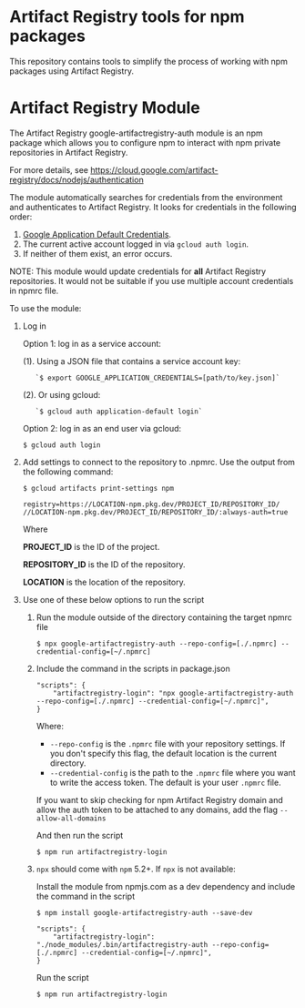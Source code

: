 # Artifact Registry tools for npm packages

This repository contains tools to simplify the process of working with npm
packages using Artifact Registry.

# Artifact Registry Module

The Artifact Registry google-artifactregistry-auth module is an npm package
which allows you to configure npm to interact with npm private repositories
in Artifact Registry.

For more details, see
https://cloud.google.com/artifact-registry/docs/nodejs/authentication

The module automatically searches for credentials from the environment and authenticates to Artifact Registry. It looks for
credentials in the following order:
1. [Google Application Default Credentials](https://developers.google.com/accounts/docs/application-default-credentials).
2. The current active account logged in via `gcloud auth login`.
3. If neither of them exist, an error occurs.

NOTE: This module would update credentials for **all** Artifact Registry
repositories. It would not be suitable if you use multiple account credentials
in npmrc file.

To use the module:

1.  Log in
    
    Option 1: log in as a service account:

    (1). Using a JSON file that contains a service account key:

           `$ export GOOGLE_APPLICATION_CREDENTIALS=[path/to/key.json]`
    
    (2). Or using gcloud:

           `$ gcloud auth application-default login` 
    
    Option 2: log in as an end user via gcloud:
    
       `$ gcloud auth login`

2.  Add settings to connect to the repository to .npmrc. Use the output from the
    following command:

    `$ gcloud artifacts print-settings npm`

    ```
    registry=https://LOCATION-npm.pkg.dev/PROJECT_ID/REPOSITORY_ID/
    //LOCATION-npm.pkg.dev/PROJECT_ID/REPOSITORY_ID/:always-auth=true
    ```

    Where

    **PROJECT_ID** is the ID of the project.

    **REPOSITORY_ID** is the ID of the repository.

    **LOCATION** is the location of the repository.

3.  Use one of these below options to run the script

    1.  Run the module outside of the directory containing the target npmrc file

        `$ npx google-artifactregistry-auth --repo-config=[./.npmrc] --credential-config=[~/.npmrc]`

    2.  Include the command in the scripts in package.json

        ```
        "scripts": {
            "artifactregistry-login": "npx google-artifactregistry-auth --repo-config=[./.npmrc] --credential-config=[~/.npmrc]",
        }
        ```
        
        Where:
        - `--repo-config` is the `.npmrc` file with your repository settings. If you don't specify this flag, 
        the default location is the current directory.
        - `--credential-config` is the path to the `.npmrc` file where you want to write the access token. The default is your user `.npmrc` file.

        If you want to skip checking for npm Artifact Registry domain and allow the auth token to be attached to any domains, add the flag `--allow-all-domains`

        And then run the script

        `$ npm run artifactregistry-login`

    3.  `npx` should come with `npm` 5.2+. If `npx` is not available:

        Install the module from npmjs.com as a dev dependency and include the
        command in the script

        `$ npm install google-artifactregistry-auth --save-dev`

        ```
        "scripts": {
            "artifactregistry-login": "./node_modules/.bin/artifactregistry-auth --repo-config=[./.npmrc] --credential-config=[~/.npmrc]",
        }
        ```

        Run the script

        `$ npm run artifactregistry-login`


